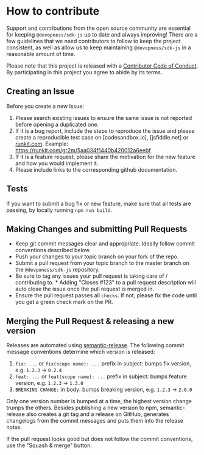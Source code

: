 # How to contribute

Support and contributions from the open source community are essential for keeping
`@devopness/sdk-js` up to date and always improving! There are a few guidelines that we need
contributors to follow to keep the project consistent, as well as allow us to keep
maintaining `@devopness/sdk-js` in a reasonable amount of time.

Please note that this project is released with a [Contributor Code of Conduct][coc].
By participating in this project you agree to abide by its terms.

[coc]: ./CODE_OF_CONDUCT.md

## Creating an Issue

Before you create a new Issue:

1. Please search existing issues to ensure the same issue is not reported before opening a duplicated one.
2. If it is a bug report, include the steps to reproduce the issue and please create a reproducible test case on [codesandbox.io], [jsfiddle.net] or [runkit.com](https://runkit.com/). Example: https://runkit.com/gr2m/5aa034f1440b420012a6eebf
3. If it is a feature request, please share the motivation for the new feature and how you would implement it.
4. Please include links to the corresponding github documentation.

## Tests

If you want to submit a bug fix or new feature, make sure that all tests are passing, by locally running `npm run build`.

## Making Changes and submitting Pull Requests

- Keep git commit messages clear and appropriate. Ideally follow commit conventions described below.
- Push your changes to your topic branch on your fork of the repo.
- Submit a pull request from your topic branch to the master branch on the `@devponess/sdk-js` repository.
- Be sure to tag any issues your pull request is taking care of / contributing to. \* Adding "Closes #123" to a pull request description will auto close the issue once the pull request is merged in.
- Ensure the pull request passes all `checks`. If not, please fix the code until you get a green check mark on the PR.

## Merging the Pull Request & releasing a new version

Releases are automated using [semantic-release](https://github.com/semantic-release/semantic-release).
The following commit message conventions determine which version is released:

1. `fix: ...` or `fix(scope name): ...` prefix in subject: bumps fix version, e.g. `1.2.3` → `0.2.4`
2. `feat: ...` or `feat(scope name): ...` prefix in subject: bumps feature version, e.g. `1.2.3` → `1.3.0`
3. `BREAKING CHANGE:` in body: bumps breaking version, e.g. `1.2.3` → `2.0.0`

Only one version number is bumped at a time, the highest version change trumps the others.
Besides publishing a new version to npm, semantic-release also creates a git tag and a release on GitHub, generates changelogs from the commit messages and puts them into the release notes.

If the pull request looks good but does not follow the commit conventions, use the "Squash & merge" button.
